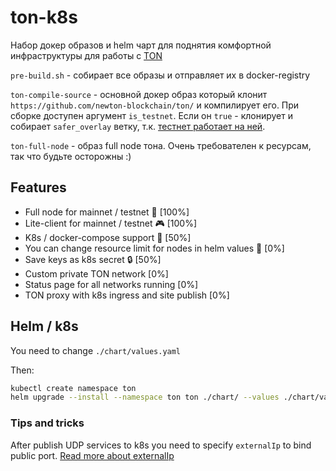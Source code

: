 # ton-k8s

Набор докер образов и helm чарт для поднятия комфортной инфраструктуры для работы с [TON](https://ton.org)

`pre-build.sh` - собирает все образы и отправляет их в docker-registry

`ton-compile-source` - основной докер образ который клонит `https://github.com/newton-blockchain/ton/` и компилирует
его. При сборке доступен аргумент `is_testnet`. Если он `true` - клонирует и собирает `safer_overlay` ветку,
т.к. [тестнет работает на ней](https://t.me/testnetstatus/3).

`ton-full-node` - образ full node тона. Очень требователен к ресурсам, так что будьте осторожны :)

## Features

- Full node for mainnet / testnet 💾 [100%]
- Lite-client for mainnet / testnet 🎮 [100%]
- K8s / docker-compose support 🦾 [50%]
- You can change resource limit for nodes in helm values 🚀 [0%]
- Save keys as k8s secret 🔒 [50%]
- Custom private TON network [0%]
- Status page for all networks running [0%]
- TON proxy with k8s ingress and site publish [0%]

## Helm / k8s

You need to change `./chart/values.yaml`

Then:

```bash
kubectl create namespace ton
helm upgrade --install --namespace ton ton ./chart/ --values ./chart/values.yaml 
```

### Tips and tricks

After publish UDP services to k8s you need to specify `externalIp` to bind public port.
[Read more about externalIp](https://kubernetes.io/docs/concepts/services-networking/service/#external-ips)